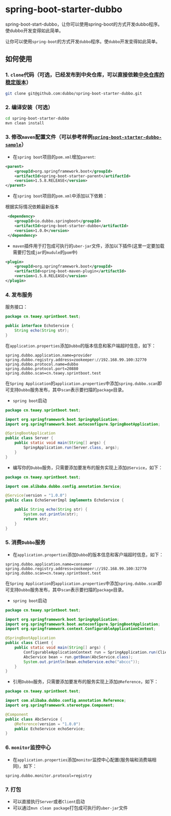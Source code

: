 # spring-boot-starter-dubbo


spring-boot-start-dubbo，让你可以使用spring-boot的方式开发dubbo程序。使dubbo开发变得如此简单。

让你可以使用`spring-boot`的方式开发`dubbo`程序。使`dubbo`开发变得如此简单。

## 如何使用

### 1. `clone`代码（可选，已经发布到中央仓库，可以直接依赖[中央仓库的稳定版本](http://search.maven.org/#search%7Cgav%7C1%7Cg%3A%22io.dubbo.springboot%22%20AND%20a%3A%22spring-boot-starter-dubbo%22)）

```sh
git clone git@github.com:dubbo/spring-boot-starter-dubbo.git
```

### 2. 编译安装（可选）

```sh
cd spring-boot-starter-dubbo
mvn clean install
```

### 3. 修改`maven`配置文件（可以参考样例[`spring-boot-starter-dubbo-sample`](https://github.com/dubbo/spring-boot-starter-dubbo-sample)）

* 在`spring boot`项目的`pom.xml`增加`parent`:

```xml
<parent>
    <groupId>org.springframework.boot</groupId>
    <artifactId>spring-boot-starter-parent</artifactId>
    <version>1.5.8.RELEASE</version>
</parent>
 ```

* 在`spring boot`项目的`pom.xml`中添加以下依赖：

根据实际情况依赖最新版本

```xml
 <dependency>
    <groupId>io.dubbo.springboot</groupId>
    <artifactId>spring-boot-starter-dubbo</artifactId>
    <version>1.0.0</version>
 </dependency>
 ```

* `maven`插件用于打包成可执行的`uber-jar`文件，添加以下插件(这里一定要加载需要打包成`jar`的`mudule`的`pom`中)

```xml
<plugin>
    <groupId>org.springframework.boot</groupId>
    <artifactId>spring-boot-maven-plugin</artifactId>
    <version>1.5.8.RELEASE</version>
</plugin>
```

### 4. 发布服务

服务接口：

```java
package cn.teaey.sprintboot.test;

public interface EchoService {
    String echo(String str);
}

```


在`application.properties`添加`Dubbo`的版本信息和客户端超时信息，如下：

```properties
spring.dubbo.application.name=provider
spring.dubbo.registry.address=zookeeper://192.168.99.100:32770
spring.dubbo.protocol.name=dubbo
spring.dubbo.protocol.port=20880
spring.dubbo.scan=cn.teaey.sprintboot.test
```


在`Spring Application`的`application.properties`中添加`spring.dubbo.scan`即可支持`Dubbo`服务发布，其中`scan`表示要扫描的`package`目录。

* `spring boot`启动

```java
package cn.teaey.sprintboot.test;

import org.springframework.boot.SpringApplication;
import org.springframework.boot.autoconfigure.SpringBootApplication;

@SpringBootApplication
public class Server {
    public static void main(String[] args) {
        SpringApplication.run(Server.class, args);
    }
}

```

* 编写你的`Dubbo`服务，只需要添加要发布的服务实现上添加`@Service`，如下：

```java
package cn.teaey.sprintboot.test;

import com.alibaba.dubbo.config.annotation.Service;

@Service(version = "1.0.0")
public class EchoServerImpl implements EchoService {

    public String echo(String str) {
        System.out.println(str);
        return str;
    }
}

```

### 5. 消费`Dubbo`服务

* 在`application.properties`添加`Dubbo`的版本信息和客户端超时信息，如下：

```properties
spring.dubbo.application.name=consumer
spring.dubbo.registry.address=zookeeper://192.168.99.100:32770
spring.dubbo.scan=cn.teaey.sprintboot.test
```

在`Spring Application`的`application.properties`中添加`spring.dubbo.scan`即可支持`Dubbo`服务发布，其中`scan`表示要扫描的`package`目录。

* `spring boot`启动

```java
package cn.teaey.sprintboot.test;

import org.springframework.boot.SpringApplication;
import org.springframework.boot.autoconfigure.SpringBootApplication;
import org.springframework.context.ConfigurableApplicationContext;

@SpringBootApplication
public class Client {
    public static void main(String[] args) {
        ConfigurableApplicationContext run = SpringApplication.run(Client.class, args);
        AbcService bean = run.getBean(AbcService.class);
        System.out.println(bean.echoService.echo("abccc"));
    }
}

```

* 引用`Dubbo`服务，只需要添加要发布的服务实现上添加`@Reference`，如下：

```java
package cn.teaey.sprintboot.test;

import com.alibaba.dubbo.config.annotation.Reference;
import org.springframework.stereotype.Component;

@Component
public class AbcService {
    @Reference(version = "1.0.0")
    public EchoService echoService;
}
```

### 6. `monitor`监控中心
* 在`application.properties`添加`monitor`监控中心配置(服务端和消费端相同)，如下：

```properties
spring.dubbo.monitor.protocol=registry
```

### 7. 打包

- 可以直接执行`Server`或者`Client`启动
- 可以通过`mvn clean package`打包成可执行的`uber-jar`文件
